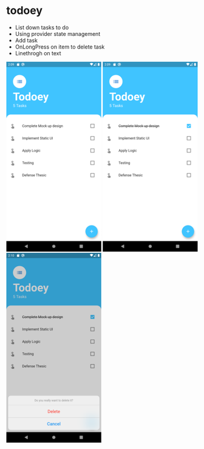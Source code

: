 # todoey

- List down tasks to do
- Using provider state management
- Add task
- OnLongPress on item to delete task
- Linethrogh on text

<p float="left">
  <img src="https://github.com/David-GIC/todo_list_using_provider_state_management/blob/master/images/Screenshot_1584428983.png" width="250" />
  <img src="https://github.com/David-GIC/todo_list_using_provider_state_management/blob/master/images/Screenshot_1584428996.png" width="250" /> 
  <img src="https://github.com/David-GIC/todo_list_using_provider_state_management/blob/master/images/Screenshot_1584429003.png" width="250" />
</p>
